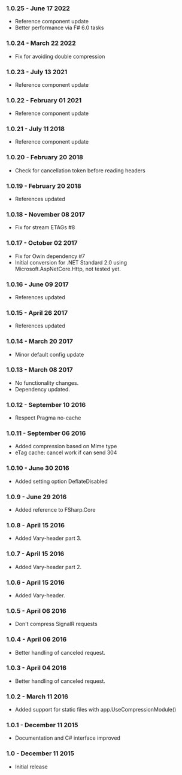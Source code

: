 ### 1.0.25 - June 17 2022
* Reference component update
* Better performance via F# 6.0 tasks

### 1.0.24 - March 22 2022
* Fix for avoiding double compression

### 1.0.23 - July 13 2021
* Reference component update

### 1.0.22 - February 01 2021
* Reference component update

### 1.0.21 - July 11 2018
* Reference component update

### 1.0.20 - February 20 2018
* Check for cancellation token before reading headers

### 1.0.19 - February 20 2018
* References updated

### 1.0.18 - November 08 2017
* Fix for stream ETAGs #8

### 1.0.17 - October 02 2017
* Fix for Owin dependency #7
* Initial conversion for .NET Standard 2.0 using Microsoft.AspNetCore.Http, not tested yet.

### 1.0.16 - June 09 2017
* References updated

### 1.0.15 - April 26 2017
* References updated

### 1.0.14 - March 20 2017
* Minor default config update

### 1.0.13 - March 08 2017
* No functionality changes.
* Dependency updated.

### 1.0.12 - September 10 2016
* Respect Pragma no-cache

### 1.0.11 - September 06 2016
* Added compression based on Mime type
* eTag cache: cancel work if can send 304

### 1.0.10 - June 30 2016
* Added setting option DeflateDisabled

### 1.0.9 - June 29 2016
* Added reference to FSharp.Core

### 1.0.8 - April 15 2016
* Added Vary-header part 3.

### 1.0.7 - April 15 2016
* Added Vary-header part 2.

### 1.0.6 - April 15 2016
* Added Vary-header.

### 1.0.5 - April 06 2016
* Don't compress SignalR requests

### 1.0.4 - April 06 2016
* Better handling of canceled request.

### 1.0.3 - April 04 2016
* Better handling of canceled request.

### 1.0.2 - March 11 2016
* Added support for static files with app.UseCompressionModule()

### 1.0.1 - December 11 2015
* Documentation and C# interface improved

### 1.0 - December 11 2015
* Initial release
